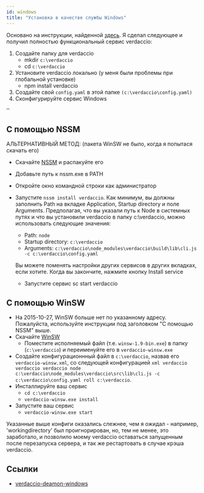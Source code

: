 ```yaml
---
id: windows
title: "Установка в качестве службы Windows"
---
```


Основано на инструкции, найденной [здесь](http://asysadmin.tumblr.com/post/32941224574/running-nginx-on-windows-as-a-service). Я сделал следующее и получил полностью функциональный сервис verdaccio:

1. Создайте папку для verdaccio 
    * mkdir `c:\verdaccio`
    * cd `c:\verdaccio`
2. Установите verdaccio локально (у меня были проблемы при глобальной установке) 
    * npm install verdaccio
3. Создайте свой `config.yaml` в этой папке `(c:\verdaccio\config.yaml)`
4. Сконфигурируйте сервис Windows

<div id="codefund">''</div>

## С помощью NSSM

АЛЬТЕРНАТИВНЫЙ МЕТОД: (пакета WinSW не было, когда я попытася скачать его)

* Скачайте [NSSM](https://www.nssm.cc/download/) и распакуйте его

* Добавьте путь к nssm.exe в PATH

* Откройте окно командной строки как администратор

* Запустите `nssm install verdaccio`. Как минимум, вы должны заполнить Path на вкладке Application, Startup directory и поле Arguments. Предполагая, что вы указали путь к Node в системных путях и что вы установили verdaccio в папку c:\verdaccio, можно использовать следующие значения:
    
    * Path: `node`
    * Startup directory: `c:\verdaccio`
    * Arguments: `c:\verdaccio\node_modules\verdaccio\build\lib\cli.js -c c:\verdaccio\config.yaml`
    
    Вы можете поменять настройки других сервисов в других вкладках, если хотите. Когда вы закончите, нажмите кнопку Install service
    
    * Запустите сервис sc start verdaccio

## С помощью WinSW

* На 2015-10-27, WinSW больше нет по указанному адресу. Пожалуйста, используйте инструкции под заголовком "С помощью NSSM" выше.
* Скачайте [WinSW](http://repo.jenkins-ci.org/releases/com/sun/winsw/winsw/) 
    * Поместите исполняемый файл (т.е. `winsw-1.9-bin.exe`) в папку (`c:\verdaccio`) и переименуйте его в `verdaccio-winsw.exe`
* Создайте конфигурационнный файл в `c:\verdaccio`, назвав его `verdaccio-winsw.xml`, со следующей конфигурацией `xml verdaccio verdaccio verdaccio node c:\verdaccio\node_modules\verdaccio\src\lib\cli.js -c c:\verdaccio\config.yaml roll c:\verdaccio`.
* Инсталлируйте ваш сервис 
    * `cd c:\verdaccio`
    * `verdaccio-winsw.exe install`
* Запустите ваш сервис 
    * `verdaccio-winsw.exe start`

Указанные выше конфиги оказались слежнее, чем я ожидал - например, 'workingdirectory' был проигнорирован, но, тем не менее, это заработало, и позволило моему verdaccio оставаться запущенным после перезапуска сервера, и так же рестартовать в случае крэша verdaccio.

## Ссылки

* [verdaccio-deamon-windows](https://github.com/davidenke/verdaccio-deamon-windows)